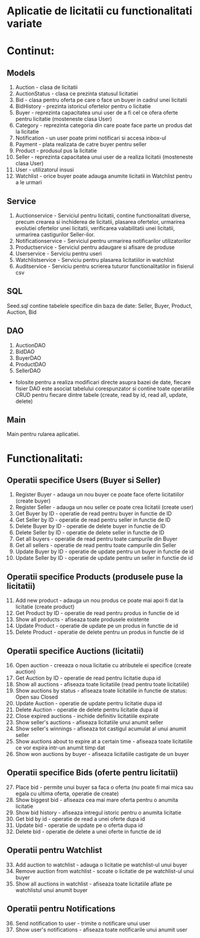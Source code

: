 # Aplicatie de licitatii cu functionalitati variate

# Continut:

## Models
  1. Auction - clasa de licitatii
  2. AuctionStatus - clasa ce prezinta statusul licitatiei
  3. Bid - clasa pentru oferta pe care o face un buyer in cadrul unei licitatii
  4. BidHistory - prezinta istoricul ofertelor pentru o licitatie
  5. Buyer - reprezinta capacitatea unui user de a fi cel ce ofera oferte pentru licitatie (mosteneste clasa User)
  6. Category - reprezinta categoria din care poate face parte un produs dat la licitatie
  7. Notification - un user poate primi notificari si accesa inbox-ul
  8. Payment - plata realizata de catre buyer pentru seller
  9. Product - produsul pus la licitatie
  10. Seller - reprezinta capacitatea unui user de a realiza licitatii (mosteneste clasa User)
  11. User - utilizatorul insusi
  12. Watchlist - orice buyer poate adauga anumite licitatii in Watchlist pentru a le urmari

## Service
  1. Auctionservice - Serviciul pentru licitatii, contine functionalitati diverse, precum crearea si inchiderea de licitatii, plasarea ofertelor, urmarirea evolutiei ofertelor unei licitatii,
                      verificarea valabilitatii unei licitatii, urmarirea castigurilor Seller-ilor.
  2. Notificationservice - Serviciul pentru urmarirea notificarilor utilizatorilor
  3. Productservice - Serviciul pentru adaugare si afisare de produse
  4. Userservice - Serviciu pentru useri
  5. Watchlistservice - Serviciu pentru plasarea licitatiilor in watchlist
  6. Auditservice - Serviciu pentru scrierea tuturor functionalitatilor in fisierul csv

## SQL
  Seed.sql contine tabelele specifice din baza de date: Seller, Buyer, Product, Auction, Bid

## DAO
  1. AuctionDAO
  2. BidDAO
  3. BuyerDAO
  4. ProductDAO
  5. SellerDAO
- folosite pentru a realiza modificari directe asupra bazei de date, fiecare fisier DAO este asociat tabelului corespunzator si contine toate operatiile CRUD pentru fiecare dintre tabele (create, read by id, read all, update, delete)

## Main
  Main pentru rularea aplicatiei.


# Functionalitati:
  ## Operatii specifice Users (Buyer si Seller)
  1. Register Buyer - adauga un nou buyer ce poate face oferte licitatiilor (create buyer)
  2. Register Seller - adauga un nou seller ce poate crea licitatii (create user)
  3. Get Buyer by ID - operatie de read pentru buyer in functie de ID
  4. Get Seller by ID - operatie de read pentru seller in functie de ID
  5. Delete Buyer by ID - operatie de delete buyer in functie de ID
  6. Delete Seller by ID - operatie de delete seller in functie de ID
  7. Get all buyers - operatie de read pentru toate campurile din Buyer
  8. Get all sellers - operatie de read pentru toate campurile din Seller
  9. Update Buyer by ID - operatie de update pentru un buyer in functie de id
  10. Update Seller by ID - operatie de update pentru un seller in functie de id

  ## Operatii specifice Products (produsele puse la licitatii)
  11. Add new product - adauga un nou produs ce poate mai apoi fi dat la licitatie (create product)
  12. Get Product by ID - operatie de read pentru produs in functie de id
  13. Show all products - afiseaza toate produsele existente
  14. Update Product - operatie de update pe un produs in functie de id
  15. Delete Product - operatie de delete pentru un produs in functie de id

  ## Operatii specifice Auctions (licitatii)
  16. Open auction - creeaza o noua licitatie cu atributele ei specifice (create auction)
  17. Get Auction by ID - operatie de read pentru licitatie dupa id
  18. Show all auctions - afiseaza toate licitatiile (read pentru toate licitatiile)
  19. Show auctions by status - afiseaza toate licitatiile in functie de status: Open sau Closed
  20. Update Auction - operatie de update pentru licitatie dupa id
  21. Delete Auction - operatie de delete pentru licitatie dupa id
  22. Close expired auctions - inchide definitiv licitatiile expirate
  23. Show seller's auctions - afiseaza licitatiile unui anumit seller
  24. Show seller's winnings - afiseaza tot castigul acumulat al unui anumit seller
  25. Show auctions about to expire at a certain time - afiseaza toate licitatiile ce vor expira intr-un anumit timp dat
  26. Show won auctions by buyer - afiseaza licitatiile castigate de un buyer

  ## Operatii specifice Bids (oferte pentru licitatii)
  27. Place bid - permite unui buyer sa faca o oferta (nu poate fi mai mica sau egala cu ultima oferta, operatie de create)
  28. Show biggest bid - afiseaza cea mai mare oferta pentru o anumita licitatie
  29. Show bid history - afiseaza intregul istoric pentru o anumita licitatie
  30. Get bid by id - operatie de read a unei oferte dupa id
  31. Update bid - operatie de update pe o oferta dupa id
  32. Delete bid - operatie de delete a unei oferte in functie de id

  ## Operatii pentru Watchlist
  33. Add auction to watchlist - adauga o licitatie pe watchlist-ul unui buyer
  34. Remove auction from watchlist - scoate o licitatie de pe watchlist-ul unui buyer
  35. Show all auctions in watchlist - afiseaza toate licitatiile aflate pe watchlistul unui anumit buyer

  ## Operatii pentru Notifications
  36. Send notification to user - trimite o notificare unui user
  37. Show user's notifications - afiseaza toate notificarile unui anumit user


